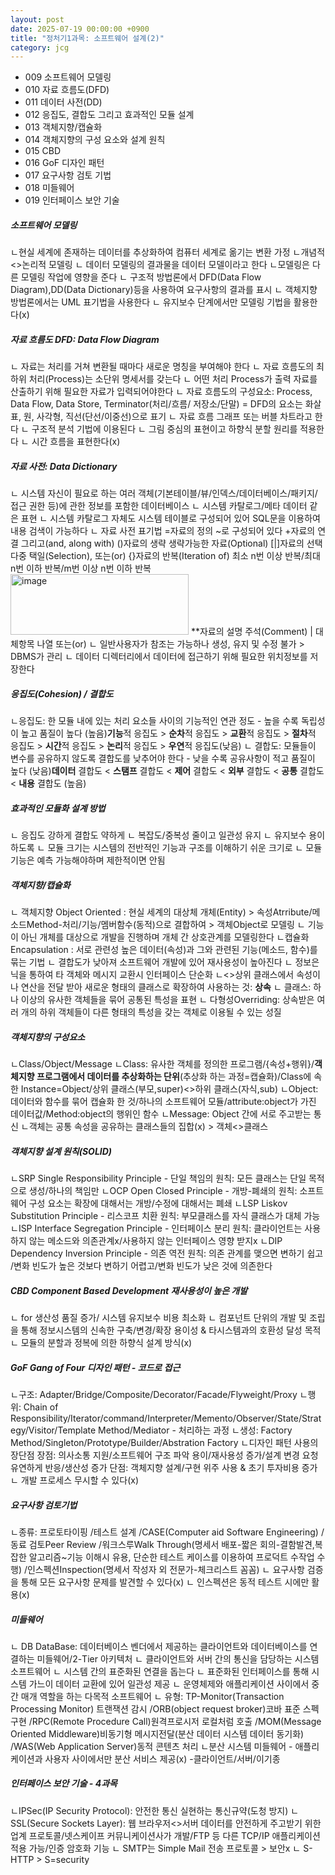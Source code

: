 ```yaml
---
layout: post
date: 2025-07-19 00:00:00 +0900
title: "정처기1과목: 소프트웨어 설계(2)"
category: jcg
---
```

* 009 소프트웨어 모델링
* 010 자료 흐름도(DFD)
* 011 데이터 사전(DD)
* 012 응집도, 결합도 그리고 효과적인 모듈 설계
* 013 객체지향/캡슐화
* 014 객체지향의 구성 요소와 설계 원칙
* 015 CBD
* 016 GoF 디자인 패턴
* 017 요구사항 검토 기법
* 018 미들웨어 
* 019 인터페이스 보안 기술

##### 소프트웨어 모델링
ㄴ현실 세계에 존재하는 데이터를 추상화하여 컴퓨터 세계로 옮기는 변환 가정
ㄴ개념적<>논리적 모델링 
ㄴ 데이터 모델링의 결과물을 데이터 모델이라고 한다
ㄴ모델링은 다른 모델링 작업에 영향을 준다 
ㄴ 구조적 방법론에서 DFD(Data Flow Diagram),DD(Data Dictionary)등을 사용하여 요구사항의 결과를 표시
ㄴ 객체지향 방법론에서는 UML 표기법을 사용한다
ㄴ 유지보수 단계에서만 모델링 기법을 활용한다(x)

##### 자료 흐름도 DFD: Data Flow Diagram
ㄴ 자료는 처리를 거쳐 변환될 때마다 새로운 명칭을 부여해야 한다 
ㄴ 자료 흐름도의 최하위 처리(Process)는 소단위 명세서를 갖는다 
ㄴ 어떤 처리 Process가 출력 자료를 산출하기 위해 필요한 자료가 입력되어야한다 
ㄴ 자료 흐름도의 구성요소: Process, Data Flow, Data Store, Terminator(처리/흐름/ 저장소/단말)
  = DFD의 요소는 화살표, 원, 사각형, 직선(단선/이중선)으로 표기
ㄴ 자료 흐름 그래프 또는 버블 차트라고 한다 
ㄴ 구조적 분석 기법에 이용된다
ㄴ 그림 중심의 표현이고 하향식 분할 원리를 적용한다
ㄴ 시간 흐름을 표현한다(x)

##### 자료 사전: Data Dictionary
ㄴ 시스템 자신이 필요로 하는 여러 객체(기본테이블/뷰/인덱스/데이터베이스/패키지/접근 권한 등)에 관한 정보를 포함한 데이터베이스 
ㄴ 시스템 카탈로그/메타 데이터 같은 표현 
ㄴ 시스템 카탈로그 자체도 시스템 테이블로 구성되어 있어 SQL문을 이용하여 내용 검색이 가능하다 
ㄴ 자료 사전 표기법
   =자료의 정의 ~로 구성되어 있다 
   +자료의 연결 그리고(and, along with)
   ()자료의 생략 생략가능한 자료(Optional)
   [|]자료의 선택 다중 택일(Selection), 또는(or)
   {}자료의 반복(Iteration of) 최소 n번 이상 반복/최대 n번 이하 반복/m번 이상 n번 이하 반복 
   <img width="285" height="97" alt="image" src="https://github.com/user-attachments/assets/de411732-1dff-49a6-ad10-70da119a9273" />
   **자료의 설명 주석(Comment)
   | 대체항목 나열 또는(or)
ㄴ 일반사용자가 참조는 가능하나 생성, 유지 및 수정 불가 > DBMS가 관리 
ㄴ 데이터 디렉터리에서 데이터에 접근하기 위해 필요한 위치정보를 저장한다 


##### 응집도(Cohesion) / 결합도
ㄴ응집도: 한 모듈 내에 있는 처리 요소들 사이의 기능적인 연관 정도 - 높을 수록 독립성이 높고 품질이 높다 
(높음)**기능**적 응집도 > **순차**적 응집도 > **교환**적 응집도 > **절차**적 응집도 > **시간**적 응집도 > **논리**적 응집도 > **우연**적 응집도(낮음)
ㄴ 결합도: 모듈들이 변수를 공유하지 않도록 결합도를 낮추어야 한다 - 낮을 수록 공유사항이 적고 품질이 높다 
(낮음)**데이터** 결합도 < **스탬프** 결합도 < **제어** 결합도 < **외부** 결합도 < **공통** 결합도 < **내용** 결합도 (높음)

##### 효과적인 모듈화 설계 방법
ㄴ 응집도 강하게 결합도 약하게 
ㄴ 복잡도/중복성 줄이고 일관성 유지
ㄴ 유지보수 용이하도록
ㄴ 모듈 크기는 시스템의 전반적인 기능과 구조를 이해하기 쉬운 크기로 
ㄴ 모듈 기능은 예측 가능해야하며 제한적이면 안됨

##### 객체지향/캡슐화
ㄴ 객체지향 Object Oriented : 현실 세계의 대상체 개체(Entity) > 속성Atrribute/메소드Method-처리/기능/멤버함수(동적)으로 결합하여 > 객체Object로 모델링
ㄴ 기능이 아닌 개체를 대상으로 개발을 진행하며 개체 간 상호관계를 모델링한다 
ㄴ캡슐화Encapsulation : 서로 관련성 높은 데이터(속성)과 그와 관련된 기능(메소드, 함수)를 묶는 기법
ㄴ 결합도가 낮아져 소프트웨어 개발에 있어 재사용성이 높아진다
ㄴ 정보은닉을 통하여 타 객체와 메시지 교환시 인터페이스 단순화
ㄴ<>상위 클래스에서 속성이나 연산을 전달 받아 새로운 형태의 클래스로 확장하여 사용하는 것: **상속**
ㄴ 클래스: 하나 이상의 유사한 객체들을 묶어 공통된 특성을 표현
ㄴ 다형성Overriding: 상속받은 여러 개의 하위 객체들이 다른 형태의 특성을 갖는 객체로 이용될 수 있는 성질

##### 객체지향의 구성요소
ㄴClass/Object/Message
ㄴClass: 유사한 객체를 정의한 프로그램/{속성+행위}/**객체지향 프로그램에서 데이터를 추상화하는 단위**(추상화 하는 과정=캡슐화)/Class에 속한 Instance=Object/상위 클래스(부모,super)<>하위 클래스(자식,sub)
ㄴObject: 데이터와 함수를 묶어 캡슐화 한 것/하나의 소프트웨어 모듈/attribute:object가 가진 데이터값/Method:object의 행위인 함수 
ㄴMessage: Object 간에 서로 주고받는 통신 
ㄴ객체는 공통 속성을 공유하는 클래스들의 집합(x) > 객체<>클래스 


##### 객체지향 설계 원칙(SOLID)
ㄴSRP Single Responsibility Principle - 단일 책임의 원칙: 모든 클래스는 단일 목적으로 생성/하나의 책임만
ㄴOCP Open Closed Principle - 개방-폐쇄의 원칙: 소프트웨어 구성 요소는 확장에 대해서는 개방/수정에 대해서는 폐쇄
ㄴLSP Liskov Substitution Principle - 리스코프 치환 원칙: 부모클래스를 자식 클래스가 대체 가능 
ㄴISP Interface Segregation Principle - 인터페이스 분리 원칙: 클라이언트는 사용하지 않는 메소드와 의존관계x/사용하지 않는 인터페이스 영향 받지x
ㄴDIP Dependency Inversion Principle - 의존 역전 원칙: 의존 관계를 맺으면 변하기 쉽고 /변화 빈도가 높은 것보다 변하기 어렵고/변화 빈도가 낮은 것에 의존한다

##### CBD Component Based Development 재사용성이 높은 개발
ㄴ for 생산성 품질 증가/ 시스템 유지보수 비용 최소화
ㄴ 컴포넌트 단위의 개발 및 조립을 통해 정보시스템의 신속한 구축/변경/확장 용이성 & 타시스템과의 호환성 달성 목적 
ㄴ 모듈의 분할과 정복에 의한 하향식 설계 방식(x)

##### GoF Gang of Four 디자인 패턴 - 코드로 접근
ㄴ구조: Adapter/Bridge/Composite/Decorator/Facade/Flyweight/Proxy
ㄴ행위: Chain of Responsibility/Iterator/command/Interpreter/Memento/Observer/State/Strategy/Visitor/Template Method/Mediator - 처리하는 과정
ㄴ생성: Factory Method/Singleton/Prototype/Builder/Abstration Factory
ㄴ디자인 패턴 사용의 장단점
  장점: 의사소통 지원/소프트웨어 구조 파악 용이/재사용성 증가/설계 변경 요청 유연하게 반응/생산성 증가
  단점: 객체지향 설계/구현 위주 사용 & 초기 투자비용 증가
ㄴ 개발 프로세스 무시할 수 있다(x)

##### 요구사항 검토기법 
ㄴ종류:
프로토타이핑
/테스트 설계
/CASE(Computer aid Software Engineering)
/동료 검토Peer Review
/워크스루Walk Through(명세서 배포-짧은 회의-결함발견,복잡한 알고리즘~기능 이해시 유용, 단순한 테스트 케이스를 이용하여 프로덕트 수작업 수행)
/인스펙션Inspection(명세서 작성자 외 전문가-체크리스트 꼼꼼)
ㄴ 요구사항 검증을 통해 모든 요구사항 문제를 발견할 수 있다(x)
ㄴ 인스펙션은 동적 테스트 시에만 활용(x)

##### 미들웨어 
ㄴ DB DataBase: 데이터베이스 벤더에서 제공하는 클라이언트와 데이터베이스를 연결하는 미들웨어/2-Tier 아키텍처
ㄴ 클라이언트와 서버 간의 통신을 담당하는 시스템 소프트웨어
ㄴ 시스템 간의 표준화된 연결을 돕는다
ㄴ 표준화된 인터페이스를 통해 시스템 가느이 데이터 교환에 있어 일관성 제공
ㄴ 운영체제와 애플리케이션 사이에서 중간 매개 역할을 하는 다목적 소프트웨어 
ㄴ 유형: TP-Monitor(Transaction Processing Monitor) 트랜잭션 감시
/ORB(object request broker)코바 표준 스펙 구현
/RPC(Remote Procedure Call)원격프로시저 로컬처럼 호출
/MOM(Message Oriented Middleware)비동기형 메시지전달(분산 데이터 시스템 데이터 동기화)
/WAS(Web Application Server)동적 콘텐츠 처리
ㄴ분산 시스템 미들웨어 - 애플리케이션과 사용자 사이에서만 분산 서비스 제공(x) -클라이언트/서버/이기종


##### 인터페이스 보안 기술 - 4과목
ㄴIPSec(IP Security Protocol): 안전한 통신 실현하는 통신규약(도청 방지)
ㄴSSL(Secure Sockets Layer): 웹 브라우저<>서버 데이터를 안전하게 주고받기 위한 업계 프로토콜/넷스케이프 커뮤니케이션사가 개발/FTP 등 다른 TCP/IP 애플리케이션 적용 가능/인증 암호화 기능 
ㄴ SMTP는 Simple Mail 전송 프로토콜 > 보안x
ㄴ S-HTTP > S=security

